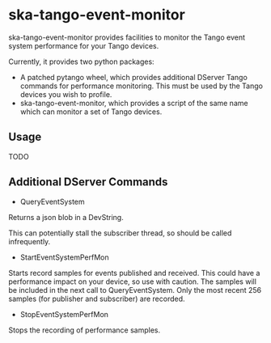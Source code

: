 # ska-tango-event-monitor

ska-tango-event-monitor provides facilities to monitor the Tango event system
performance for your Tango devices.

Currently, it provides two python packages:

- A patched pytango wheel, which provides additional DServer Tango commands for
performance monitoring.  This must be used by the Tango devices you wish to
profile.
- ska-tango-event-monitor, which provides a script of the same name which can
monitor a set of Tango devices.

## Usage

TODO

## Additional DServer Commands

- QueryEventSystem

Returns a json blob in a DevString.

This can potentially stall the subscriber thread, so should be called
infrequently.

- StartEventSystemPerfMon

Starts record samples for events published and received.  This could have a
performance impact on your device, so use with caution.  The samples will be
included in the next call to QueryEventSystem.  Only the most recent 256 samples
(for publisher and subscriber) are recorded.

- StopEventSystemPerfMon

Stops the recording of performance samples.

